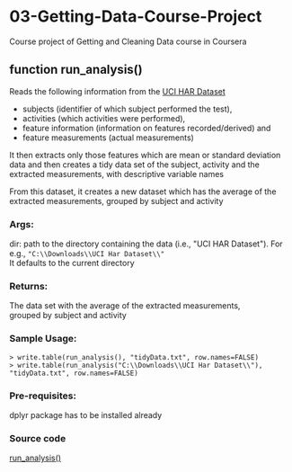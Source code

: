 # 03-Getting-Data-Course-Project
Course project of Getting and Cleaning Data course in Coursera

## function run_analysis()

Reads the following information from the [UCI HAR Dataset](https://d396qusza40orc.cloudfront.net/getdata%2Fprojectfiles%2FUCI%20HAR%20Dataset.zip "Samsung UCI HAR Dataset")

- subjects (identifier of which subject performed the test), 
- activities (which activities were performed), 
- feature information (information on features recorded/derived) and 
- feature measurements (actual measurements)

It then extracts only those features which are mean or standard deviation 
data and then creates a tidy data set of the subject, activity and the 
extracted measurements, with descriptive variable names

From this dataset, it creates a new dataset which has the average of the
extracted measurements, grouped by subject and activity

### Args:
  dir: path to the directory containing the data (i.e., "UCI HAR Dataset"). For e.g., ```"C:\\Downloads\\UCI Har Dataset\\"```  
       It defaults to the current directory  

### Returns:
  The data set with the average of the extracted measurements,  
  grouped by subject and activity  

### Sample Usage:
  ```> write.table(run_analysis(), "tidyData.txt", row.names=FALSE)```  
  ```> write.table(run_analysis("C:\\Downloads\\UCI Har Dataset\\"), "tidyData.txt", row.names=FALSE)``` 

### Pre-requisites:
  dplyr package has to be installed already  
  
### Source code
  [run_analysis()](run_analysis.R)
